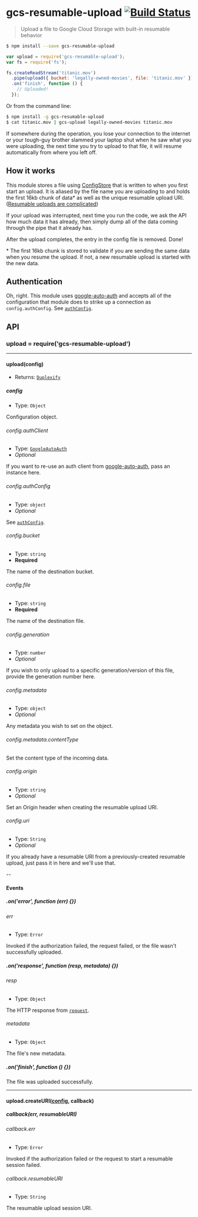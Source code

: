 # gcs-resumable-upload [![Build Status](https://travis-ci.org/stephenplusplus/gcs-resumable-upload.svg?branch=master)](https://travis-ci.org/stephenplusplus/gcs-resumable-upload)
> Upload a file to Google Cloud Storage with built-in resumable behavior

```sh
$ npm install --save gcs-resumable-upload
```
```js
var upload = require('gcs-resumable-upload');
var fs = require('fs');

fs.createReadStream('titanic.mov')
  .pipe(upload({ bucket: 'legally-owned-movies', file: 'titanic.mov' }))
  .on('finish', function () {
    // Uploaded!
  });
```

Or from the command line:

```sh
$ npm install -g gcs-resumable-upload
$ cat titanic.mov | gcs-upload legally-owned-movies titanic.mov
```

If somewhere during the operation, you lose your connection to the internet or your tough-guy brother slammed your laptop shut when he saw what you were uploading, the next time you try to upload to that file, it will resume automatically from where you left off.

## How it works

This module stores a file using [ConfigStore](http://gitnpm.com/configstore) that is written to when you first start an upload. It is aliased by the file name you are uploading to and holds the first 16kb chunk of data* as well as the unique resumable upload URI. ([Resumable uploads are complicated](https://cloud.google.com/storage/docs/json_api/v1/how-tos/upload#resumable))

If your upload was interrupted, next time you run the code, we ask the API how much data it has already, then simply dump all of the data coming through the pipe that it already has.

After the upload completes, the entry in the config file is removed. Done!

\* The first 16kb chunk is stored to validate if you are sending the same data when you resume the upload. If not, a new resumable upload is started with the new data.

## Authentication

Oh, right. This module uses [google-auto-auth](http://gitnpm.com/google-auto-auth) and accepts all of the configuration that module does to strike up a connection as `config.authConfig`. See [`authConfig`](https://github.com/stephenplusplus/google-auto-auth#authconfig).

## API

### upload = require('gcs-resumable-upload')

---

#### upload(config)

- Returns: [`Duplexify`](http://gitnpm.com/duplexify)

<a name="config"></a>
##### config

- Type: `Object`

Configuration object.

###### config.authClient

- Type: [`GoogleAutoAuth`](http://gitnpm.com/google-auto-auth)
- *Optional*

If you want to re-use an auth client from [google-auto-auth](http://gitnpm.com/google-auto-auth), pass an instance here.

###### config.authConfig

- Type: `object`
- *Optional*

See [`authConfig`](https://github.com/stephenplusplus/google-auto-auth#authconfig).

###### config.bucket

- Type: `string`
- **Required**

The name of the destination bucket.

###### config.file

- Type: `string`
- **Required**

The name of the destination file.

###### config.generation

- Type: `number`
- *Optional*

If you wish to only upload to a specific generation/version of this file, provide the generation number here.

###### config.metadata

- Type: `object`
- *Optional*

Any metadata you wish to set on the object.

###### *config.metadata.contentType*

Set the content type of the incoming data.

###### config.origin

- Type: `string`
- *Optional*

Set an Origin header when creating the resumable upload URI.

###### config.uri

- Type: `String`
- *Optional*

If you already have a resumable URI from a previously-created resumable upload, just pass it in here and we'll use that.

--

#### Events

##### .on('error', function (err) {})

###### err

- Type: `Error`

Invoked if the authorization failed, the request failed, or the file wasn't successfully uploaded.

##### .on('response', function (resp, metadata) {})

###### resp

- Type: `Object`

The HTTP response from [`request`](http://gitnpm.com/request).

###### metadata

- Type: `Object`

The file's new metadata.

##### .on('finish', function () {})

The file was uploaded successfully.

---

#### upload.createURI([config](#config), callback)

##### callback(err, resumableURI)

###### callback.err

- Type: `Error`

Invoked if the authorization failed or the request to start a resumable session failed.

###### callback.resumableURI

- Type: `String`

The resumable upload session URI.

